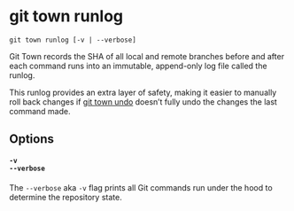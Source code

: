 # git town runlog

```command-summary
git town runlog [-v | --verbose]
```

Git Town records the SHA of all local and remote branches before and after each
command runs into an immutable, append-only log file called the runlog.

This runlog provides an extra layer of safety, making it easier to manually roll
back changes if [git town undo](undo.md) doesn’t fully undo the changes the last
command made.

## Options

#### `-v`<br>`--verbose`

The `--verbose` aka `-v` flag prints all Git commands run under the hood to
determine the repository state.
